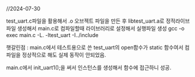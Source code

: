 //2024-07-30

test_uart.c파일을 활용해서 .o 오브젝트 파일을 만든 후
libtest_uart.a로 정적라이브파일 생성해서 main.c로 컴파일할때 라이브러리로 설정해서 실행파일 생성
gcc -o exec main.c -L. -ltest_uart -I../include

햇갈린점 :
main.c에서 테스트용으로 쓴 test_uart의 open함수가 static 함수여서 컴파일을 정상적으로 해도 실제 동작이 안되었음.

main.c에서 init_uart1();을 써서 인스턴스를 생성해서 함수에 접근하니 성공. 
